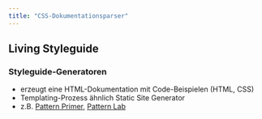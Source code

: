 ```yaml
---
title: "CSS-Dokumentationsparser"
---
```

## Living Styleguide

### Styleguide-Generatoren

- erzeugt eine HTML-Dokumentation mit Code-Beispielen (HTML, CSS)
- Templating-Prozess ähnlich Static Site Generator
- z.B. [Pattern Primer](https://github.com/adactio/Pattern-Primer), [Pattern Lab](http://patternlab.io/)
